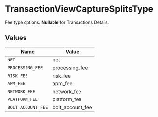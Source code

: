 # TransactionViewCaptureSplitsType

Fee type options. **Nullable** for Transactions Details.



## Values

| Name               | Value              |
| ------------------ | ------------------ |
| `NET`              | net                |
| `PROCESSING_FEE`   | processing_fee     |
| `RISK_FEE`         | risk_fee           |
| `APM_FEE`          | apm_fee            |
| `NETWORK_FEE`      | network_fee        |
| `PLATFORM_FEE`     | platform_fee       |
| `BOLT_ACCOUNT_FEE` | bolt_account_fee   |